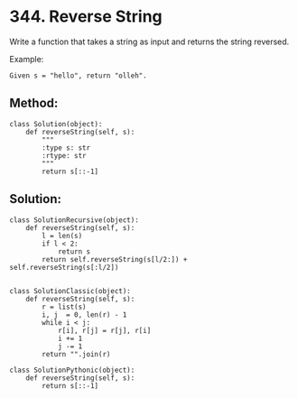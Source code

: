 # 344. Reverse String

Write a function that takes a string as input and returns the string reversed.

Example:

    Given s = "hello", return "olleh".
    
## Method:

    class Solution(object):
        def reverseString(self, s):
            """
            :type s: str
            :rtype: str
            """
            return s[::-1]
            
## Solution:

    class SolutionRecursive(object):
        def reverseString(self, s):
            l = len(s)
            if l < 2:
                return s
            return self.reverseString(s[l/2:]) + self.reverseString(s[:l/2])
    
    
    class SolutionClassic(object):
        def reverseString(self, s):
            r = list(s)
            i, j  = 0, len(r) - 1
            while i < j:
                r[i], r[j] = r[j], r[i]
                i += 1
                j -= 1
            return "".join(r)
    
    class SolutionPythonic(object):
        def reverseString(self, s):
            return s[::-1]